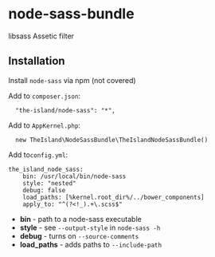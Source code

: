 # node-sass-bundle

libsass Assetic filter

## Installation

Install `node-sass` via npm (not covered)

Add to `composer.json`:

```
  "the-island/node-sass": "*",
  ```
  
Add to `AppKernel.php`:

```
  new TheIsland\NodeSassBundle\TheIslandNodeSassBundle()
```

Add to`config.yml`:

```
the_island_node_sass:
    bin: /usr/local/bin/node-sass
    style: "nested"
    debug: false
    load_paths: [%kernel.root_dir%/../bower_components]
    apply_to: "^(?<!_).+\.scss$"
```

* **bin** - path to a node-sass executable
* **style** - see `--output-style` in `node-sass -h`
* **debug** - turns on `--source-comments`
* **load_paths** - adds paths to `--include-path`
